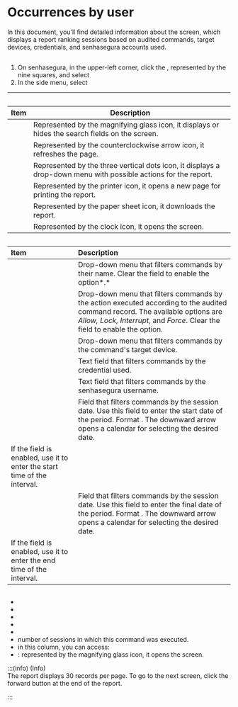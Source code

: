 # Occurrences by user 

In this document, you’ll find detailed information about the  screen, which displays a report ranking sessions based on audited commands, target devices, credentials, and senhasegura accounts used.

## 

1. On senhasegura, in the upper-left corner, click the , represented by the nine squares, and select   
2. In the side menu, select 
***

## 

| Item | Description |
| ----- | ----- |
|  | Represented by the magnifying glass icon, it displays or hides the search fields on the screen. |
|  | Represented by the counterclockwise arrow icon, it refreshes the page. |
|  | Represented by the three vertical dots icon, it displays a drop-down menu with possible actions for the report. |
|  | Represented by the printer icon, it opens a new page for printing the report. |
|  | Represented by the paper sheet icon, it downloads the report. |
|  | Represented by the clock icon, it opens the  screen. |

## 

| Item | Description |
| :---- | :---- |
|  | Drop-down menu that filters commands by their name. Clear the field to enable the  option*.* |
|  | Drop-down menu that filters commands by the action executed according to the audited command record. The available options are *Allow, Lock, Interrupt*, and *Force*. Clear the field to enable the  option.   |
|  | Drop-down menu that filters commands by the command's target device. |
|  | Text field that filters commands by the credential used. |
|  | Text field that filters commands by the senhasegura username.  |
|  | Field that filters commands by the session date. Use this field to enter the start date of the period. Format . The downward arrow opens a calendar for selecting the desired date. 
 If the  field is enabled, use it to enter the start time of the interval. |
|  | Field that filters commands by the session date. Use this field to enter the final date of the period. Format . The downward arrow opens a calendar for selecting the desired date. 
 If the  field is enabled, use it to enter the end time of the interval.  |

## 

*   
*   
*   
*   
*   
*  number of sessions in which this command was executed.  
*  in this column, you can access:  
  * : represented by the magnifying glass icon, it opens the  screen.  
    

:::(info) (Info)  
The report displays 30 records per page. To go to the next screen, click the forward button at the end of the report.

:::
